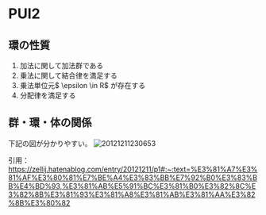 # PUI2

## 環の性質
1. 加法に関して加法群である
2. 乗法に関して結合律を満足する
3. 乗法単位元$ \epsilon \in R$ が存在する
4. 分配律を満足する

## 群・環・体の関係
下記の図が分かりやすい。
![20121211230653](https://user-images.githubusercontent.com/77034428/174715122-7ff845d6-2eb4-4b6b-97fb-14f92c528cf4.png)

引用：https://zellij.hatenablog.com/entry/20121211/p1#:~:text=%E3%81%A7%E3%81%AF%E3%80%81%E7%BE%A4%E3%83%BB%E7%92%B0%E3%83%BB%E4%BD%93,%E3%81%AB%E5%91%BC%E3%81%B0%E3%82%8C%E3%82%8B%E3%81%93%E3%81%A8%E3%81%AB%E3%81%AA%E3%82%8B%E3%80%82
